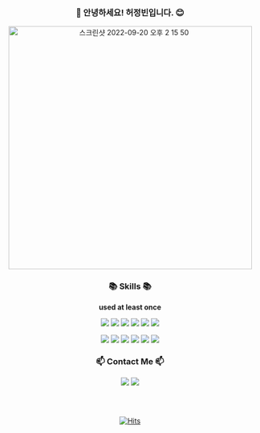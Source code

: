 <div align="center">

### :raised_hands: 안녕하세요! 허정빈입니다. :blush:

</div>


<div align="center">

<img width="485" alt="스크린샷 2022-09-20 오후 2 15 50" src="https://user-images.githubusercontent.com/97662174/191173201-798ca83b-e314-4c83-ad87-7449984fe066.png">

</div>


<div align="center">

### :books: Skills :books:

</div>

<div align="center">

**used at least once**

</div>

<div align="center">
<img src="https://img.shields.io/badge/Python-3776AB?style=flat-square&logo=Python&logoColor=white"/></a>
<img src="https://img.shields.io/badge/Google Colab-F9AB00?style=flat-square&logo=Google Colab&logoColor=white"/></a>
<img src="https://img.shields.io/badge/pandas-150458?style=flat-square&logo=pandas&logoColor=white"/></a>
<img src="https://img.shields.io/badge/numpy-013243?style=flat-square&logo=numpy&logoColor=white"/></a>
<img src="https://img.shields.io/badge/scipy-8CAAE6?style=flat-square&logo=scipy&logoColor=white"/></a>
<img src="https://img.shields.io/badge/scikit-learn-F7931E?style=flat-square&logo=scikit-learn&logoColor=white"/></a>

<img src="https://img.shields.io/badge/TensorFlow-FF6F00?style=flat-square&logo=TensorFlow&logoColor=white"/></a>
<img src="https://img.shields.io/badge/Keras-D00000?style=flat-square&logo=Keras&logoColor=white"/></a>
<img src="https://img.shields.io/badge/PostgreSQL-4169E1?style=flat-square&logo=PostgreSQL&logoColor=white"/></a>
<img src="https://img.shields.io/badge/Flask-000000?style=flat-square&logo=Flask&logoColor=white"/></a>
<img src="https://img.shields.io/badge/Heroku-430098?style=flat-square&logo=Heroku&logoColor=white"/></a>
<img src="https://img.shields.io/badge/Metabase-509EE3?style=flat-square&logo=Metabase&logoColor=white"/></a>


</div>

<div align="center">

### :mailbox: Contact Me :mailbox: 

</div>

<div align="center">

<a href="https://blog.naver.com/mesutoezil11" target="_blank"><img src="https://img.shields.io/badge/Tech Blog-03C75A?style=flat-square&logo=Naver&logoColor=white"/></a>
<a href="https://lizard-microwave-a1a.notion.site/Jeongbin-Heo-8f831803d1f44e5f88d6bb572b9158ae" target="_blank"><img src="https://img.shields.io/badge/Profile-000000?style=flat-square&logo=Notion&logoColor=white"/></a>


</div>

### &nbsp;

<div align="center">

[![Hits](https://hits.seeyoufarm.com/api/count/incr/badge.svg?url=https%3A%2F%2Fgithub.com%2FJeongbin-Heo&count_bg=%2379C83D&title_bg=%23555555&icon=&icon_color=%23E7E7E7&title=hits&edge_flat=false)](https://hits.seeyoufarm.com)

</div>
